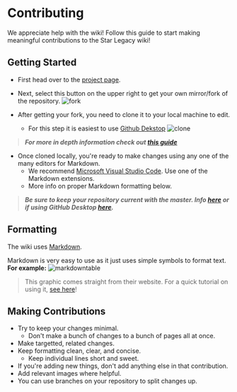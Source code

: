 # Contributing
We appreciate help with the wiki! Follow this guide to start making meaningful contributions to the Star Legacy wiki!

## Getting Started
- First head over to the [project page](https://github.com/StarLegacy/StarLegacy.Wiki).

- Next, select this button on the upper right to get your own mirror/fork of the repository.
![fork]

- After getting your fork, you need to clone it to your local machine to edit.
    - For this step it is easiest to use [Github Dekstop](https://desktop.github.com/)
![clone]

> ***For more in depth information check out [this guide](https://guides.github.com/activities/forking/)***

- Once cloned locally, you're ready to make changes using any one of the many editors for Markdown.
    - We recommend [Microsoft Visual Studio Code](https://code.visualstudio.com).
Use one of the Markdown extensions.     
    - More info on proper Markdown formatting below.

> ***Be sure to keep your repository current with the master. Info [here](https://help.github.com/articles/syncing-a-fork/) or if using GitHub Desktop [here](https://help.github.com/desktop/guides/contributing-to-projects/syncing-your-branch/).***
    
## Formatting
The wiki uses [Markdown](https://commonmark.org/).

Markdown is very easy to use as it just uses simple symbols to format text. **For example:**
![markdowntable]

> This graphic comes straight from their website. For a quick tutorial on using it, [see here](https://commonmark.org/help/)!


## Making Contributions
- Try to keep your changes minimal.
    - Don't make a bunch of changes to a bunch of pages all at once.
- Make targetted, related changes.
- Keep formatting clean, clear, and concise.
    - Keep individual lines short and sweet.
- If you're adding new things, don't add anything else in that contribution.
- Add relevant images where helpful.
- You can use branches on your repository to split changes up.

[fork]: https://i.imgur.com/NY3Ktt1.png
[clone]: https://i.imgur.com/2FSZC0s.png
[markdowntable]: 
https://i.imgur.com/7XQCI0Z.png